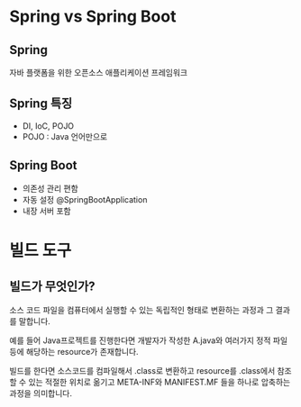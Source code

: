 # Spring vs Spring Boot
## Spring 
자바 플랫폼을 위한 오픈소스 애플리케이션 프레임워크
## Spring 특징
- DI, IoC, POJO
- POJO : Java 언어만으로

## Spring Boot
- 의존성 관리 편함
- 자동 설정 @SpringBootApplication
- 내장 서버 포함

# 빌드 도구 
## 빌드가 무엇인가?
소스 코드 파일을 컴퓨터에서 실행할 수 있는 독립적인 형태로 변환하는 과정과 그 결과를 말합니다.

예를 들어 Java프로젝트를 진행한다면 개발자가 작성한 A.java와 여러가지 정적 파일등에 해당하는 resource가 존재합니다.

빌드를 한다면 소스코드를 컴파일해서 .class로 변환하고 resource를 .class에서 참조할 수 있는 적절한 위치로 옮기고 META-INF와 MANIFEST.MF 들을 하나로 압축하는 과정을 의미합니다.

